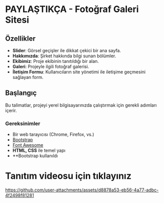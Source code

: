 # PAYLAŞTIKÇA - Fotoğraf Galeri Sitesi



## Özellikler

- **Slider**: Görsel geçişler ile dikkat çekici bir ana sayfa.
- **Hakkımızda**: Şirket hakkında bilgi sunan bölümler.
- **Ekibimiz**: Proje ekibinin tanıtıldığı bir alan.
- **Galeri**: Projeyle ilgili fotoğraf galerisi.
- **İletişim Formu**: Kullanıcıların site yönetimi ile iletişime geçmesini sağlayan form.

## Başlangıç

Bu talimatlar, projeyi yerel bilgisayarınızda çalıştırmak için gerekli adımları içerir.

### Gereksinimler

- Bir web tarayıcısı (Chrome, Firefox, vs.)
- [Bootstrap](https://getbootstrap.com/)
- [Font Awesome](https://fontawesome.com/)
- **HTML, CSS** ile temel yapı
- **Bootstrap kullanıldı

# Tanıtım videosu için tıklayınız
https://github.com/user-attachments/assets/d8878a53-eb56-4a77-adbc-4f2498f81281

